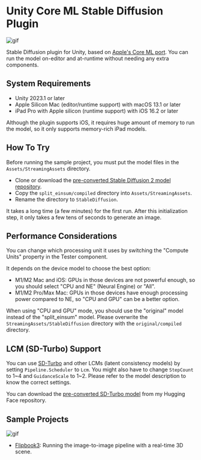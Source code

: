Unity Core ML Stable Diffusion Plugin
=====================================

![gif](https://user-images.githubusercontent.com/343936/228759539-a35a37f2-77d6-4a10-8392-d875b968fea6.gif)

Stable Diffusion plugin for Unity, based on [Apple's Core ML port]. You can run
the model on-editor and at-runtime without needing any extra components.

[Apple's Core ML port]: https://github.com/apple/ml-stable-diffusion

System Requirements
-------------------

- Unity 2023.1 or later
- Apple Silicon Mac (editor/runtime support) with macOS 13.1 or later
- iPad Pro with Apple silicon (runtime support) with iOS 16.2 or later

Although the plugin supports iOS, it requires huge amount of memory to run the
model, so it only supports memory-rich iPad models.

How To Try
----------

Before running the sample project, you must put the model files in the
`Assets/StreamingAssets` directory.

- Clone or download the [pre-converted Stable Diffusion 2 model repository].
- Copy the `split_einsum/compiled` directory into `Assets/StreamingAssets`.
- Rename the directory to `StableDiffusion`.

[pre-converted Stable Diffusion 2 model repository]:
  https://huggingface.co/apple/coreml-stable-diffusion-2-base

It takes a long time (a few minutes) for the first run. After this
initialization step, it only takes a few tens of seconds to generate an image.

Performance Considerations
--------------------------

You can change which processing unit it uses by switching the "Compute Units"
property in the Tester component.

It depends on the device model to choose the best option:

- M1/M2 Mac and iOS: GPUs in those devices are not powerful enough, so you
  should select "CPU and NE" (Neural Engine) or "All".
- M1/M2 Pro/Max Mac: GPUs in those devices have enough processing power
  compared to NE, so "CPU and GPU" can be a better option.

When using "CPU and GPU" mode, you should use the "original" model instead of
the "split_einsum" model. Please overwrite the `StreamingAssets/StableDiffusion`
directory with the `original/compiled` directory.

LCM (SD-Turbo) Support
----------------------

You can use [SD-Turbo] and other LCMs (latent consistency models) by setting
`Pipeline.Scheduler` to `Lcm`. You might also have to change `StepCount` to 1~4
and `GuidanceScale` to 1~2. Please refer to the model description to know the
correct settings.

You can download the [pre-converted SD-Turbo model] from my Hugging Face
repository.

[SD-Turbo]: https://huggingface.co/stabilityai/sd-turbo
[pre-converted SD-Turbo model]:
  https://huggingface.co/keijiro-tk/coreml-sd-turbo

Sample Projects
---------------

![gif](https://user-images.githubusercontent.com/343936/228760795-9e712684-2ee6-4e63-9241-06d8aa125a17.gif)

- [Flipbook3](https://github.com/keijiro/Flipbook3): Running the image-to-image
  pipeline with a real-time 3D scene.
